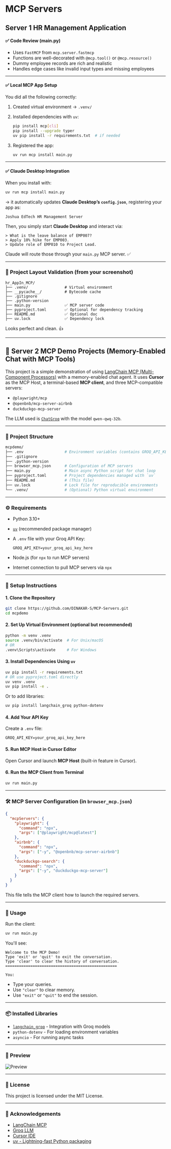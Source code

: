 # MCP Servers

## Server 1 HR Management Application

#### ✅ **Code Review (main.py)**

* Uses `FastMCP` from `mcp.server.fastmcp`
* Functions are well-decorated with `@mcp.tool()` or `@mcp.resource()`
* Dummy employee records are rich and realistic
* Handles edge cases like invalid input types and missing employees

---

#### ✅ **Local MCP App Setup**

You did all the following correctly:

1. Created virtual environment → `.venv/`
2. Installed dependencies with `uv`:

   ```bash
   pip install mcp[cli]
   pip install --upgrade typer
   uv pip install -r requirements.txt  # if needed
   ```
3. Registered the app:

   ```bash
   uv run mcp install main.py
   ```

---

#### ✅ **Claude Desktop Integration**

When you install with:

```bash
uv run mcp install main.py
```

→ it automatically updates **Claude Desktop’s `config.json`**, registering your app as:

```
Joshua EdTech HR Management Server
```

Then, you simply start **Claude Desktop** and interact via:

```
> What is the leave balance of EMP007?
> Apply 10% hike for EMP003.
> Update role of EMP010 to Project Lead.
```

Claude will route those through your `main.py` MCP server. ✅

---

### 📁 Project Layout Validation (from your screenshot)

```
hr_AppIn_MCP/
├── .venv/                # Virtual environment
├── __pycache__/          # Bytecode cache
├── .gitignore
├── .python-version
├── main.py               ✅ MCP server code
├── pyproject.toml        ✅ Optional for dependency tracking
├── README.md             ✅ Optional doc
├── uv.lock               ✅ Dependency lock
```

Looks perfect and clean. 👍

---

## 🧠 Server 2 MCP Demo Projects (Memory-Enabled Chat with MCP Tools)

This project is a simple demonstration of using [LangChain MCP (Multi-Component Processors)](https://smith.langchain.com/) with a memory-enabled chat agent. It uses **Cursor** as the MCP Host, a terminal-based **MCP client**, and three MCP-compatible servers:

* `@playwright/mcp`
* `@openbnb/mcp-server-airbnb`
* `duckduckgo-mcp-server`

The LLM used is [`ChatGroq`](https://www.groq.com/) with the model `qwen-qwq-32b`.

---

### 📂 Project Structure

```bash
mcpdemo/
├── .env                  # Environment variables (contains GROQ_API_KEY)
├── .gitignore
├── .python-version
├── browser_mcp.json      # Configuration of MCP servers
├── main.py               # Main async Python script for chat loop
├── pyproject.toml        # Project dependencies managed with `uv`
├── README.md             # (This file)
├── uv.lock               # Lock file for reproducible environments
└── .venv/                # (Optional) Python virtual environment
```

---

### ⚙️ Requirements

* Python 3.10+

* [`uv`](https://github.com/astral-sh/uv) (recommended package manager)

* A `.env` file with your Groq API Key:

  ```
  GROQ_API_KEY=your_groq_api_key_here
  ```

* Node.js (for `npx` to run MCP servers)

* Internet connection to pull MCP servers via `npx`

---

### 🚀 Setup Instructions

#### 1. Clone the Repository

```bash
git clone https://github.com/DINAKAR-S/MCP-Servers.git
cd mcpdemo
```

#### 2. Set Up Virtual Environment (optional but recommended)

```bash
python -m venv .venv
source .venv/bin/activate  # For Unix/macOS
# OR
.venv\Scripts\activate     # For Windows
```

#### 3. Install Dependencies Using `uv`

```bash
uv pip install -r requirements.txt
# OR use pyproject.toml directly
uv venv .venv
uv pip install -e .
```

Or to add libraries:

```bash
uv pip install langchain_groq python-dotenv
```

#### 4. Add Your API Key

Create a `.env` file:

```
GROQ_API_KEY=your_groq_api_key_here
```

#### 5. Run MCP Host in Cursor Editor

Open Cursor and launch **MCP Host** (built-in feature in Cursor).

#### 6. Run the MCP Client from Terminal

```bash
uv run main.py
```

---

### 🛠️ MCP Server Configuration (in `browser_mcp.json`)

```json
{
  "mcpServers": {
    "playwright": {
      "command": "npx",
      "args": ["@playwright/mcp@latest"]
    },
    "airbnb": {
      "command": "npx",
      "args": ["-y", "@openbnb/mcp-server-airbnb"]
    },
    "duckduckgo-search": {
      "command": "npx",
      "args": ["-y", "duckduckgo-mcp-server"]
    }
  }
}
```

This file tells the MCP client how to launch the required servers.

---

### 💬 Usage

Run the client:

```bash
uv run main.py
```

You'll see:

```
Welcome to the MCP Demo!
Type 'exit' or 'quit' to exit the conversation.
Type 'clear' to clear the history of conversation.
=================================================

You:
```

* Type your queries.
* Use `"clear"` to clear memory.
* Use `"exit"` or `"quit"` to end the session.

---

### 📦 Installed Libraries

* [`langchain_groq`](https://github.com/langchain-ai/langchain) - Integration with Groq models
* `python-dotenv` - For loading environment variables
* `asyncio` - For running async tasks

---

### 📸 Preview

![Preview](./preview.png)

---

### 📄 License

This project is licensed under the MIT License.

---

### 🙌 Acknowledgements

* [LangChain MCP](https://smith.langchain.com/)
* [Groq LLM](https://www.groq.com/)
* [Cursor IDE](https://www.cursor.sh/)
* [uv - Lightning-fast Python packaging](https://github.com/astral-sh/uv)

